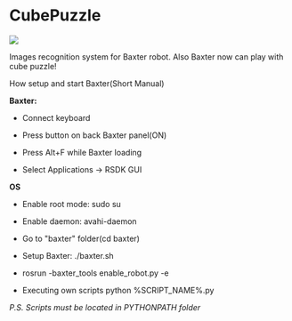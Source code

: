 # CubePuzzle

![](http://iot.do/wp-content/uploads/sites/2/2015/12/77847.jpeg)

Images recognition system for Baxter robot. 
Also Baxter now can play with cube puzzle!

How setup and start Baxter(Short Manual)

**Baxter:**

* Connect keyboard

* Press button on back Baxter panel(ON)

* Press Alt+F while Baxter loading

* Select Applications -> RSDK GUI

**OS**

* Enable root mode: sudo su

* Enable daemon: avahi-daemon

* Go to "baxter" folder(cd baxter)

* Setup Baxter: ./baxter.sh

* rosrun -baxter_tools enable_robot.py -e

* Executing own scripts python %SCRIPT_NAME%.py

_P.S. Scripts must be located in PYTHONPATH folder_

